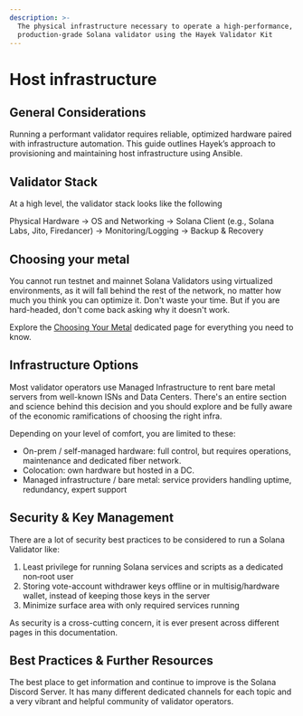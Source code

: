 ```yaml
---
description: >-
  The physical infrastructure necessary to operate a high-performance,
  production-grade Solana validator using the Hayek Validator Kit
---
```


# Host infrastructure

## General Considerations

Running a performant validator requires reliable, optimized hardware paired with infrastructure automation. This guide outlines Hayek’s approach to provisioning and maintaining host infrastructure using Ansible.

## Validator Stack

At a high level, the validator stack looks like the following

Physical Hardware → OS and Networking → Solana Client (e.g., Solana Labs, Jito, Firedancer) → Monitoring/Logging → Backup & Recovery

## Choosing your metal

You cannot run testnet and mainnet Solana Validators using virtualized environments, as it will fall behind the rest of the network, no matter how much you think you can optimize it. Don't waste your time. But if you are hard-headed, don't come back asking why it doesn't work.

Explore the [Choosing Your Metal](choosing-your-metal.md) dedicated page for everything you need to know.

## Infrastructure Options

Most validator operators use Managed Infrastructure to rent bare metal servers from well-known ISNs and Data Centers. There's an entire section and science behind this decision and you should explore and be fully aware of the economic ramifications of choosing the right infra.&#x20;

Depending on your level of comfort, you are limited to these:

* On-prem / self-managed hardware: full control, but requires operations, maintenance and dedicated fiber network.
* Colocation: own hardware but hosted in a DC.
* Managed infrastructure / bare metal: service providers handling uptime, redundancy, expert support

## Security & Key Management

There are a lot of security best practices to be considered to run a Solana Validator like:

1. Least privilege for running Solana services and scripts as a dedicated non‑root user
2. Storing vote-account withdrawer keys offline or in multisig/hardware wallet, instead of keeping those keys in the server&#x20;
3. Minimize surface area with only required services running

As security is a cross-cutting concern, it is ever present across different pages in this documentation.&#x20;

## Best Practices & Further Resources

The best place to get information and continue to improve is the Solana Discord Server. It has many different dedicated channels for each topic and a very vibrant and helpful community of validator operators.&#x20;



&#x20;

